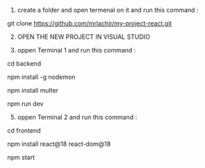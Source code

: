 1) create a folder and open termenal on it and run this command :

  git clone https://github.com/mrlachir/my-project-react.git

2) OPEN THE NEW PROJECT IN VISUAL STUDIO
  
3) oppen Terminal 1 and run this command :

  cd backend 
  
  npm install -g nodemon 

  npm install multer

  npm run dev 
  


5) oppen Terminal 2 and run this command :

  cd frontend 
  
  npm install react@18 react-dom@18
  
  npm start
